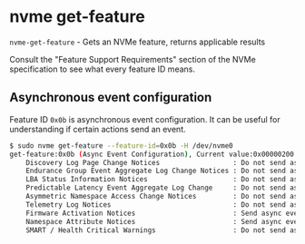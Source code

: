 # nvme get-feature

`nvme-get-feature` - Gets an NVMe feature, returns applicable results

Consult the "Feature Support Requirements" section of the NVMe specification to see what every feature ID means.

## Asynchronous event configuration
Feature ID `0x0b` is asynchronous event configuration. It can be useful for understanding if certain actions send an event.

```bash
$ sudo nvme get-feature --feature-id=0x0b -H /dev/nvme0
get-feature:0x0b (Async Event Configuration), Current value:0x00000200
	Discovery Log Page Change Notices                  : Do not send async event
	Endurance Group Event Aggregate Log Change Notices : Do not send async event
	LBA Status Information Notices                     : Do not send async event
	Predictable Latency Event Aggregate Log Change     : Do not send async event
	Asymmetric Namespace Access Change Notices         : Do not send async event
	Telemetry Log Notices                              : Do not send async event
	Firmware Activation Notices                        : Send async event
	Namespace Attribute Notices                        : Send async event
	SMART / Health Critical Warnings                   : Do not send async event
```
